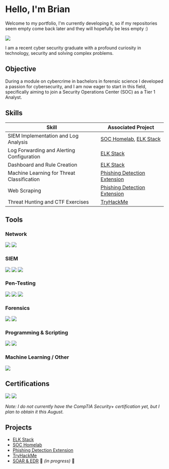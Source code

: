 # Hello, I'm Brian

Welcome to my portfolio, I'm currently developing it, so if my repositories seem empty come back later and they will hopefully be less empty :)

<a href="https://www.linkedin.com/in/brian-jakobs-1932b51b6/"><img src="https://img.shields.io/badge/-LinkedIn-0072b1?&style=for-the-badge&logo=linkedin&logoColor=white" /></a>

I am a recent cyber security graduate with a profound curiosity in technology, security and solving complex problems.

## Objective

During a module on cybercrime in bachelors in forensic science I developed a passion for cybersecurity, and I am now eager to start in this field, specifically aiming to join a Security Operations Center (SOC) as a Tier 1 Analyst.

## Skills

| Skill                                          | Associated Project                      |
|-----------------------------------------------|------------------------------------------|
| SIEM Implementation and Log Analysis          | <a href="https://github.com/Bri-Sec/SOC-Homelab/tree/main">SOC Homelab</a>, <a href="https://github.com/Bri-Sec/ELK-Stack/tree/main">ELK Stack</a> |
| Log Forwarding and Alerting Configuration     | <a href="https://github.com/Bri-Sec/ELK-Stack/tree/main">ELK Stack</a> |
| Dashboard and Rule Creation                   | <a href="https://github.com/Bri-Sec/ELK-Stack/tree/main">ELK Stack</a> |
| Machine Learning for Threat Classification    | <a href="https://github.com/Bri-Sec/Phishing-Detection-Extension/tree/main">Phishing Detection Extension</a> |
| Web Scraping                                  | <a href="https://github.com/Bri-Sec/Phishing-Detection-Extension/tree/main">Phishing Detection Extension</a> |
| Threat Hunting and CTF Exercises              | <a href="https://github.com/Bri-Sec/TryHackMe/tree/main">TryHackMe</a> |


## Tools

### Network  
<div>  
  <img src="https://img.shields.io/badge/-Wireshark-1679A7?&style=for-the-badge&logo=Wireshark&logoColor=white" />  
  <img src="https://img.shields.io/badge/-Nmap-4F5D95?&style=for-the-badge&logo=Nmap&logoColor=white" />  
</div>


### SIEM  
<div>  
  <img src="https://img.shields.io/badge/-Splunk-000000?&style=for-the-badge&logo=Splunk&logoColor=white" />  
  <img src="https://img.shields.io/badge/-Elastic-005571?&style=for-the-badge&logo=Elastic&logoColor=white" />  
  <img src="https://img.shields.io/badge/-Kibana-E8478B?&style=for-the-badge&logo=Kibana&logoColor=white" />  
</div>

### Pen-Testing  
<div>  
  <img src="https://img.shields.io/badge/-Metasploit-5085A5?&style=for-the-badge&logo=metasploit&logoColor=white" />  
  <img src="https://img.shields.io/badge/-Burp_Suite-FF5722?&style=for-the-badge&logo=PortSwigger&logoColor=white" />  
  <img src="https://img.shields.io/badge/-PowerShell-012456?&style=for-the-badge&logo=PowerShell&logoColor=white" />  
</div>

### Forensics  
<div>  
  <img src="https://img.shields.io/badge/-Autopsy-00599C?&style=for-the-badge&logo=Autopsy&logoColor=white" />  
  <img src="https://img.shields.io/badge/-FTK-333333?&style=for-the-badge&logo=justice&logoColor=white" />  
</div>

### Programming & Scripting  
<div>  
  <img src="https://img.shields.io/badge/-Python-3776AB?&style=for-the-badge&logo=Python&logoColor=white" />  
  <img src="https://img.shields.io/badge/-SQL-4479A1?&style=for-the-badge&logo=MySQL&logoColor=white" />  
</div>

### Machine Learning / Other  
<div>  
  <img src="https://img.shields.io/badge/-TensorFlow-FF6F00?&style=for-the-badge&logo=TensorFlow&logoColor=white" />  
</div>


## Certifications
<div>
  <img src="https://img.shields.io/badge/Google%20Cybersecurity%20Professional-4285F4?style=for-the-badge&logo=Google&logoColor=white" />
  <img src="https://img.shields.io/badge/-Security%2B-FF0000?&style=for-the-badge&logo=CompTIA&logoColor=white" />
</div>

*Note: I do not currently have the CompTIA Security+ certification yet, but I plan to obtain it this August.*


## Projects
- <a href="https://github.com/Bri-Sec/ELK-Stack/tree/main">ELK Stack</a>
- <a href="https://github.com/Bri-Sec/SOC-Homelab/tree/main">SOC Homelab</a>
- <a href="https://github.com/Bri-Sec/Phishing-Detection-Extension/tree/main">Phishing Detection Extension</a>  
- <a href="https://github.com/Bri-Sec/TryHackMe/tree/main">TryHackMe</a>
- <a href="https://github.com/Bri-Sec/SOAR-/tree/main">SOAR & EDR</a> 🔧 *(in progress)* 🔧

